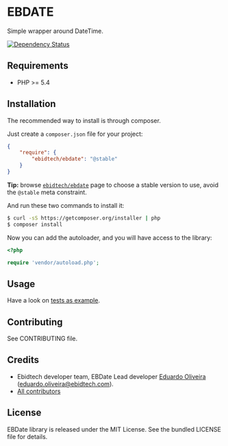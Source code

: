 # EBDATE #

Simple wrapper around DateTime.

[![Dependency Status](https://www.versioneye.com/user/projects/52ced7d1ec13756dd000007c/badge.png)](https://www.versioneye.com/user/projects/52ced7d1ec13756dd000007c)

## Requirements ##

* PHP >= 5.4

## Installation ##

The recommended way to install is through composer.

Just create a `composer.json` file for your project:

``` json
{
    "require": {
        "ebidtech/ebdate": "@stable"
    }
}
```

**Tip:** browse [`ebidtech/ebdate`](https://packagist.org/packages/ebidtech/ebdate) page to choose a stable version to use, avoid the `@stable` meta constraint.

And run these two commands to install it:

```bash
$ curl -sS https://getcomposer.org/installer | php
$ composer install
```

Now you can add the autoloader, and you will have access to the library:

```php
<?php

require 'vendor/autoload.php';
```

## Usage ##

Have a look on [tests as example](tests/EBT/EBDate/Tests/EBDateTimeTest.php).

## Contributing ##

See CONTRIBUTING file.

## Credits ##

* Ebidtech developer team, EBDate Lead developer [Eduardo Oliveira](https://github.com/entering) (eduardo.oliveira@ebidtech.com).
* [All contributors](https://github.com/ebidtech/ebdate/contributors)

## License ##

EBDate library is released under the MIT License. See the bundled LICENSE file for details.

